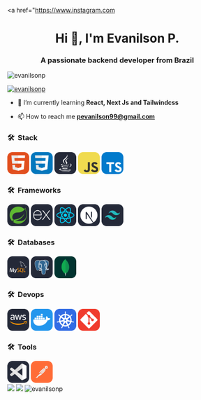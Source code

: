 
<a href="https://www.instagram.com<h1 align="center">Hi 👋, I'm Evanilson P.</h1>
<h3 align="center">A passionate backend developer from Brazil</h3>

<p align="left"> <img src="https://komarev.com/ghpvc/?username=evanilsonp&label=Profile%20views&color=0e75b6&style=flat" alt="evanilsonp" /> </p>

<p align="left"> <a href="https://github.com/ryo-ma/github-profile-trophy"><img src="https://github-profile-trophy.vercel.app/?username=evanilsonp" alt="evanilsonp" /></a> </p>

- 🌱 I’m currently learning **React, Next Js and Tailwindcss**

- 📫 How to reach me **pevanilson99@gmail.com**

### 🛠 &nbsp;Stack
<div align="left">
    <img src="https://raw.githubusercontent.com/tandpfun/skill-icons/main/icons/HTML.svg" width=50/>
    <img src="https://raw.githubusercontent.com/tandpfun/skill-icons/main/icons/CSS.svg" width=50/>
    <img src="https://raw.githubusercontent.com/tandpfun/skill-icons/main/icons/Java-Dark.svg" width=50"/>
    <img src="https://raw.githubusercontent.com/tandpfun/skill-icons/main/icons/JavaScript.svg" width=50/>
    <img src="https://raw.githubusercontent.com/tandpfun/skill-icons/main/icons/TypeScript.svg" width=50/>   
</div>



### 🛠 &nbsp;Frameworks
<div align="left">
    <img src="https://raw.githubusercontent.com/tandpfun/skill-icons/main/icons/Spring-Dark.svg" width="50"/>
    <img src="https://raw.githubusercontent.com/tandpfun/skill-icons/main/icons/ExpressJS-Dark.svg" width="50"/>
    <img src="https://raw.githubusercontent.com/tandpfun/skill-icons/main/icons/React-Dark.svg" width="50"/>
    <img src="https://raw.githubusercontent.com/tandpfun/skill-icons/main/icons/NextJS-Dark.svg" width="50"/>
    <img src="https://raw.githubusercontent.com/tandpfun/skill-icons/main/icons/TailwindCSS-Dark.svg" width="50"/>
</div>



### 🛠 &nbsp;Databases
<div align="left">
    <img src="https://raw.githubusercontent.com/tandpfun/skill-icons/main/icons/MySQL-Dark.svg" width="50"/>
    <img src="https://raw.githubusercontent.com/tandpfun/skill-icons/main/icons/PostgreSQL-Dark.svg" width="50"/>
    <img src="https://raw.githubusercontent.com/tandpfun/skill-icons/main/icons/MongoDB.svg" width="50"/>
</div>



### 🛠 &nbsp;Devops
<div align="left">
    <img src="https://raw.githubusercontent.com/tandpfun/skill-icons/main/icons/AWS-Dark.svg" width="50"/>
    <img src="https://raw.githubusercontent.com/tandpfun/skill-icons/main/icons/Docker.svg" width="50"/>
    <img src="https://raw.githubusercontent.com/tandpfun/skill-icons/main/icons/Kubernetes.svg" width="50"/>
    <img src="https://raw.githubusercontent.com/tandpfun/skill-icons/main/icons/Git.svg" width="50"/>
</div>



### 🛠 &nbsp;Tools
<div align="left">
    <img src="https://raw.githubusercontent.com/tandpfun/skill-icons/main/icons/VSCode-Dark.svg" width="50"/>
    <img src="https://raw.githubusercontent.com/tandpfun/skill-icons/main/icons/Postman.svg" width="50"/>
</div>

<div align="left">
    <img height="180em" src="https://github-readme-stats.vercel.app/api?username=EvanilsonP&show_icons=true&theme=radical" />
    <img height="180em" src="https://github-readme-stats.vercel.app/api/top-langs/?username=EvanilsonP&layout=compact&theme=radical")/>
    <img height="180em" src="https://github-readme-streak-stats.herokuapp.com/?user=evanilsonp&theme=radical" alt="evanilsonp" />
</div>
